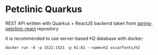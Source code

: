 # Petclinic Quarkus

REST API written with Quarkus + ReactJS backend taken from [spring-petclinic-react](https://github.com/spring-petclinic/spring-petclinic-reactjs) repository

It is recommended to use server-based H2 database with docker:

```
docker run -d -p 1521:1521 -p 81:81 --name=h2 oscarfonts/h2
```
